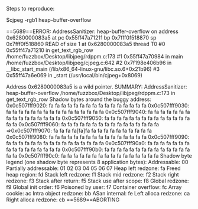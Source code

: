 Steps to reproduce:

$cjpeg -rgb1 heap-buffer-overflow

==5689==ERROR: AddressSanitizer: heap-buffer-overflow on address 0x6280000083a5 at pc 0x55ff47a71211 bp 0x7fff0f518870 sp 0x7fff0f518860
READ of size 1 at 0x6280000083a5 thread T0
    #0 0x55ff47a71210 in get_text_rgb_row /home/fuzzbox/Desktop/libjpeg/rdppm.c:173
    #1 0x55ff47a70984 in main /home/fuzzbox/Desktop/libjpeg/cjpeg.c:642
    #2 0x7f198e406b96 in __libc_start_main (/lib/x86_64-linux-gnu/libc.so.6+0x21b96)
    #3 0x55ff47a6e069 in _start (/usr/local/bin/cjpeg+0x8069)

Address 0x6280000083a5 is a wild pointer.
SUMMARY: AddressSanitizer: heap-buffer-overflow /home/fuzzbox/Desktop/libjpeg/rdppm.c:173 in get_text_rgb_row
Shadow bytes around the buggy address:
  0x0c507fff9020: fa fa fa fa fa fa fa fa fa fa fa fa fa fa fa fa
  0x0c507fff9030: fa fa fa fa fa fa fa fa fa fa fa fa fa fa fa fa
  0x0c507fff9040: fa fa fa fa fa fa fa fa fa fa fa fa fa fa fa fa
  0x0c507fff9050: fa fa fa fa fa fa fa fa fa fa fa fa fa fa fa fa
  0x0c507fff9060: fa fa fa fa fa fa fa fa fa fa fa fa fa fa fa fa
=>0x0c507fff9070: fa fa fa fa[fa]fa fa fa fa fa fa fa fa fa fa fa
  0x0c507fff9080: fa fa fa fa fa fa fa fa fa fa fa fa fa fa fa fa
  0x0c507fff9090: fa fa fa fa fa fa fa fa fa fa fa fa fa fa fa fa
  0x0c507fff90a0: fa fa fa fa fa fa fa fa fa fa fa fa fa fa fa fa
  0x0c507fff90b0: fa fa fa fa fa fa fa fa fa fa fa fa fa fa fa fa
  0x0c507fff90c0: fa fa fa fa fa fa fa fa fa fa fa fa fa fa fa fa
Shadow byte legend (one shadow byte represents 8 application bytes):
  Addressable:           00
  Partially addressable: 01 02 03 04 05 06 07 
  Heap left redzone:       fa
  Freed heap region:       fd
  Stack left redzone:      f1
  Stack mid redzone:       f2
  Stack right redzone:     f3
  Stack after return:      f5
  Stack use after scope:   f8
  Global redzone:          f9
  Global init order:       f6
  Poisoned by user:        f7
  Container overflow:      fc
  Array cookie:            ac
  Intra object redzone:    bb
  ASan internal:           fe
  Left alloca redzone:     ca
  Right alloca redzone:    cb
==5689==ABORTING

